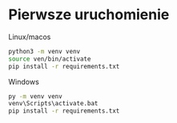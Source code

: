 # Pierwsze uruchomienie

Linux/macos
```bash
python3 -m venv venv
source ven/bin/activate
pip install -r requirements.txt
```
Windows
```bash
py -m venv venv
venv\Scripts\activate.bat
pip install -r requirements.txt
```
